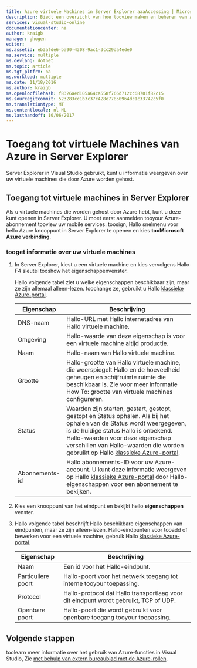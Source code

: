 ```yaml
---
title: Azure virtuele Machines in Server Explorer aaaAccessing | Microsoft Docs
description: Biedt een overzicht van hoe tooview maken en beheren van Azure virtuele machines (VM's) in Server Explorer in Visual Studio.
services: visual-studio-online
documentationcenter: na
author: kraigb
manager: ghogen
editor: 
ms.assetid: eb3afde6-ba90-4308-9ac1-3cc29da4ede0
ms.service: multiple
ms.devlang: dotnet
ms.topic: article
ms.tgt_pltfrm: na
ms.workload: multiple
ms.date: 11/18/2016
ms.author: kraigb
ms.openlocfilehash: f8326aed105a64ca558f766d712cc68701f82c15
ms.sourcegitcommit: 523283cc1b3c37c428e77850964dc1c33742c5f0
ms.translationtype: MT
ms.contentlocale: nl-NL
ms.lasthandoff: 10/06/2017
---
```

# <a name="accessing-azure-virtual-machines-from-server-explorer"></a>Toegang tot virtuele Machines van Azure in Server Explorer
Server Explorer in Visual Studio gebruikt, kunt u informatie weergeven over uw virtuele machines die door Azure worden gehost.

## <a name="accessing-virtual-machines-in-server-explorer"></a>Toegang tot virtuele machines in Server Explorer
Als u virtuele machines die worden gehost door Azure hebt, kunt u deze kunt openen in Server Explorer. U moet eerst aanmelden tooyour Azure-abonnement tooview uw mobile services. toosign, Hallo snelmenu voor hello Azure knooppunt in Server Explorer te openen en kies **tooMicrosoft Azure verbinding**.

### <a name="tooget-information-about-your-virtual-machines"></a>tooget informatie over uw virtuele machines
1. In Server Explorer, kiest u een virtuele machine en kies vervolgens Hallo F4 sleutel tooshow het eigenschappenvenster.
   
    Hallo volgende tabel ziet u welke eigenschappen beschikbaar zijn, maar ze zijn allemaal alleen-lezen. toochange ze, gebruikt u Hallo [klassieke Azure-portal](http://go.microsoft.com/fwlink/?LinkID=213885).
   
   | Eigenschap | Beschrijving |
   | --- | --- |
   | DNS-naam |Hallo-URL met Hallo internetadres van Hallo virtuele machine. |
   | Omgeving |Hallo-waarde van deze eigenschap is voor een virtuele machine altijd productie. |
   | Naam |Hallo-naam van Hallo virtuele machine. |
   | Grootte |Hallo-grootte van Hallo virtuele machine, die weerspiegelt Hallo en de hoeveelheid geheugen en schijfruimte ruimte die beschikbaar is. Zie voor meer informatie How To: grootte van virtuele machines configureren. |
   | Status |Waarden zijn starten, gestart, gestopt, gestopt en Status ophalen. Als bij het ophalen van de Status wordt weergegeven, is de huidige status Hallo is onbekend. Hallo-waarden voor deze eigenschap verschillen van Hallo-waarden die worden gebruikt op Hallo [klassieke Azure-portal](http://go.microsoft.com/fwlink/?LinkID=213885). |
   | Abonnements-id |Hallo abonnements-ID voor uw Azure-account. U kunt deze informatie weergeven op Hallo [klassieke Azure-portal](http://go.microsoft.com/fwlink/?LinkID=213885) door Hallo-eigenschappen voor een abonnement te bekijken. |
2. Kies een knooppunt van het eindpunt en bekijkt hello **eigenschappen** venster.
3. Hallo volgende tabel beschrijft Hallo beschikbare eigenschappen van eindpunten, maar ze zijn alleen-lezen. Hallo-eindpunten voor tooadd of bewerken voor een virtuele machine, gebruik Hallo [klassieke Azure-portal](http://go.microsoft.com/fwlink/?LinkID=213885). 
   
   | Eigenschap | Beschrijving |
   | --- | --- |
   | Naam |Een id voor het Hallo-eindpunt. |
   | Particuliere poort |Hallo-poort voor het netwerk toegang tot interne tooyour toepassing. |
   | Protocol |Hallo-protocol dat Hallo transportlaag voor dit eindpunt wordt gebruikt, TCP of UDP. |
   | Openbare poort |Hallo-poort die wordt gebruikt voor openbare toegang tooyour toepassing. |

## <a name="next-steps"></a>Volgende stappen
toolearn meer informatie over het gebruik van Azure-functies in Visual Studio, Zie [met behulp van extern bureaublad met de Azure-rollen](vs-azure-tools-remote-desktop-roles.md).

